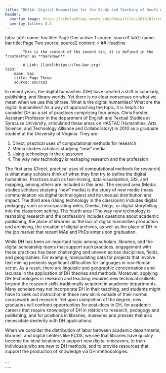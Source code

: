 ```yaml
---
title: "DH4SA: Digital Humanities for the Study and Teaching of South Asia"
header:
  overlay_image: https://scholarblogs.emory.edu/dh4sa/files/2018/03/cropped-banner_web_header.png
  overlay_filter: 0.4
---
```

tabs: 
    tab1:
        name: foo
        title: Page One
        active: 1
        source: source1
    tab2:
        name: bar
        title: Page Two
        source: source2
        content: >
            ## Headline

            This is the content of the second tab, it is defined in the frontmatter as **markdown**.

            A Link: [link](https://foo.bar.org)
    tab3:
        name: baz
        title: Page Three
        source: source3
<div class="hidden" id="foo__source1" markdown="1">
In recent years, the digital humanities (DH) have created a shift in scholarly, publishing, and library worlds. Yet there is no clear consensus on what we mean when we use this phrase. What is the digital humanities? What are the digital humanities? As a way of approaching the topic, it is helpful to consider DH as a set of practices comprising four areas. Chris Forster, Assistant Professor in the department of English and Textual Studies at Syracuse University, articulated these areas on HASTAC (Humanities, Arts, Science, and Technology Alliance and Collaboratory) in 2010 as a graduate student at the University of Virginia. They are:

1. Direct, practical uses of computational methods for research
2. Media studies scholars studying “new” media
3. Using technology in the classroom
4. The way new technology is reshaping research and the profession

The first area (Direct, practical uses of computational methods for research) is what many scholars think of when they first try to define the digital humanities. Practices such as text-mining, data visualization, GIS, and mapping, among others are included in this area. The second area (Media studies scholars studying “new” media) is the study of new media (mass communication via digital technologies) and its unequal distribution and impact. The third area (Using technology in the classroom) includes digital pedagogy such as incorporating wikis, Omeka, blogs, or digital storytelling into the classroom setting. The fourth area (The way new technology is reshaping research and the profession) includes questions about academic publishing, the place of libraries as the loci of digital humanities production and archiving, the creation of digital archives, as well as the place of DH in the job market that recent MAs and PhDs enter upon graduation.

While DH has been an important topic among scholars, libraries, and the digital scholarship teams that support such practices, engagement with these practices has been challenging and uneven across disciplines, fields, and geographies. For example, manipulating data for projects that involve text mining presents significant difficulties for languages in non-Roman script. As a result, there are linguistic and geographic concentrations and lacunae in the application of DH theories and methods. Moreover, applying DH technologies in research and teaching requires new technical skillsets beyond the research skills traditionally acquired in academic departments. Many scholars may not incorporate DH in their teaching, and students might have to seek out instruction in these new skills outside of their normal coursework and research. Yet upon completion of the degree, new graduates will confront opportunities for post-docs in DH, for academic careers that require knowledge of DH in relation to research, pedagogy and publishing, and for positions in libraries, museums and presses that also necessitate dexterity with DH applications.

When we consider the distribution of labor between academic departments, libraries, and digital centers like ECDS, we see that libraries have quickly become the ideal locations to support new digital endeavors, to train individuals who are new to DH methods, and to provide resources that support the production of knowledge via DH methodologies.
</div>
<div class="hidden" id="foo__source2" markdown="1">
...
</div>
<div class="hidden" id="foo__source3" markdown="1">
.....
</div>
